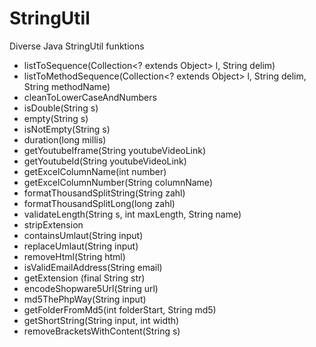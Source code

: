 # StringUtil
Diverse Java StringUtil funktions
* listToSequence(Collection<? extends Object> l, String delim)
* listToMethodSequence(Collection<? extends Object> l, String delim, String methodName) 
* cleanToLowerCaseAndNumbers
* isDouble(String s)
* empty(String s)
* isNotEmpty(String s)
* duration(long millis)
* getYoutubeIframe(String youtubeVideoLink)
* getYoutubeId(String youtubeVideoLink)
* getExcelColumnName(int number)
* getExcelColumnNumber(String columnName)
* formatThousandSplitString(String zahl)
* formatThousandSplitLong(long zahl)
* validateLength(String s, int maxLength, String name)
* stripExtension
* containsUmlaut(String input)
* replaceUmlaut(String input)
* removeHtml(String html) 
* isValidEmailAddress(String email)
* getExtension (final String str)
* encodeShopware5Url(String url)
* md5ThePhpWay(String input)
* getFolderFromMd5(int folderStart, String md5)
* getShortString(String input, int width)
* removeBracketsWithContent(String s)
